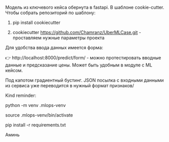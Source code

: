 Модель из ключевого кейса обернута в fastapi. В шаблоне cookie-cutter. Чтобы собрать репозиторий по шаблону:

1. pip install cookiecutter

2. cookiecutter https://github.com/Chamranz/UberMLCase.git - проставляем нужные параметры проекта

Для удобства ввода данных имеется форма:

👉 http://localhost:8000/predict/form/ - можно протестировать вводные данные и предсказание цены. Может быть удобным в модуле с ML кейсом.

Под капотом градиентный бустинг. JSON посылка с входными данными из сервиса уже переводится в нужный формат признаков/

Kind reminder:

python -m venv .mlops-venv

source .mlops-venv/bin/activate

pip install -r requirements.txt

Аминь
